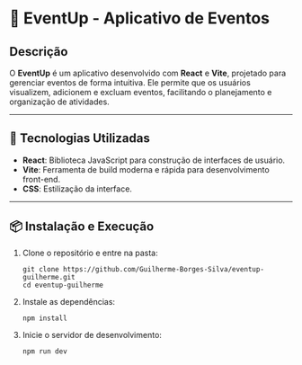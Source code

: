 # 🎉 EventUp - Aplicativo de Eventos

## Descrição
O **EventUp** é um aplicativo desenvolvido com **React** e **Vite**, projetado para gerenciar eventos de forma intuitiva. Ele permite que os usuários visualizem, adicionem e excluam eventos, facilitando o planejamento e organização de atividades.

---

## 🚀 Tecnologias Utilizadas
- **React**: Biblioteca JavaScript para construção de interfaces de usuário.
- **Vite**: Ferramenta de build moderna e rápida para desenvolvimento front-end.
- **CSS**: Estilização da interface.

---

## 📦 Instalação e Execução

1. Clone o repositório e entre na pasta:
    
       git clone https://github.com/Guilherme-Borges-Silva/eventup-guilherme.git
       cd eventup-guilherme

2. Instale as dependências:
    
       npm install

3. Inicie o servidor de desenvolvimento:
    
       npm run dev
